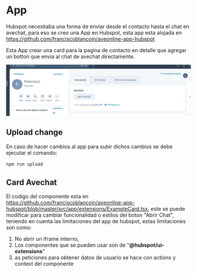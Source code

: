 # App
Hubspot necesitaba una forma de enviar desde el contacto hasta el chat en avechat, para eso se creo una App en Hubspot, esta app esta alojada en https://github.com/franciscoblancojn/aveonline-app-hubspot

Esta App crear una card para la pagina de contacto en detalle que agregar un botton que envia al chat de avechat directamente.

![Alt App](https://github.com/franciscoblancojn/aveonline-app-hubspot/blob/master/img/btn_ave_chat.png?raw=true "App")

## Upload change
En caso de hacer cambios al app para subir dichos cambios se debe ejecutar el comando:
```bash
npm run upload
```

## Card Avechat
El codigo del componente esta en https://github.com/franciscoblancojn/aveonline-app-hubspot/blob/master/src/app/extensions/ExampleCard.tsx, este se puede modificar para cambiar funcionalidad o estilos del boton "Abrir Chat", teniendo en cuenta las limitaciones del app de hubspot, estas limitaciones son como:
1) No abrir un iframe interno,
2) Los componentes que se pueden usar son de "**@hubspot/ui-extensions**"
3) as peticiones para obtener datos de usuario se hace con actions y context del componente
